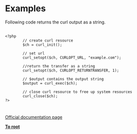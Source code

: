 # Examples



Following code returns the curl output as a string.<br><br>

```
<?php
        // create curl resource
        $ch = curl_init();

        // set url
        curl_setopt($ch, CURLOPT_URL, "example.com");

        //return the transfer as a string
        curl_setopt($ch, CURLOPT_RETURNTRANSFER, 1);

        // $output contains the output string
        $output = curl_exec($ch);

        // close curl resource to free up system resources
        curl_close($ch);      
?>
```
  

#

[Official documentation page](https://www.php.net/manual/en/curl.examples.php)

**[To root](/README.md)**
